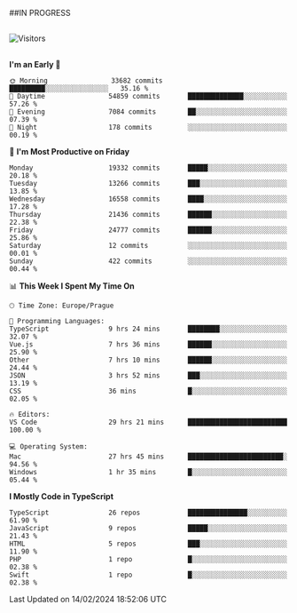 ##IN PROGRESS
##
![Visitors](https://komarev.com/ghpvc/?username=petrbui&style=for-the-badge&label=Visitors+👀)



##
<!--
[![My GitHub stats](https://github-readme-stats.vercel.app/api?username=petrbui&theme=github_dark)](https://github.com/anuraghazra/github-readme-stats)

[![My wakatime stats](https://github-readme-stats.vercel.app/api/wakatime?username=petrbui&theme=github_dark)](https://github.com/anuraghazra/github-readme-stats)
-->
<!--START_SECTION:waka-->
**I'm an Early 🐤** 

```text
🌞 Morning                33682 commits       █████████░░░░░░░░░░░░░░░░   35.16 % 
🌆 Daytime                54859 commits       ██████████████░░░░░░░░░░░   57.26 % 
🌃 Evening                7084 commits        ██░░░░░░░░░░░░░░░░░░░░░░░   07.39 % 
🌙 Night                  178 commits         ░░░░░░░░░░░░░░░░░░░░░░░░░   00.19 % 
```
📅 **I'm Most Productive on Friday** 

```text
Monday                   19332 commits       █████░░░░░░░░░░░░░░░░░░░░   20.18 % 
Tuesday                  13266 commits       ███░░░░░░░░░░░░░░░░░░░░░░   13.85 % 
Wednesday                16558 commits       ████░░░░░░░░░░░░░░░░░░░░░   17.28 % 
Thursday                 21436 commits       ██████░░░░░░░░░░░░░░░░░░░   22.38 % 
Friday                   24777 commits       ██████░░░░░░░░░░░░░░░░░░░   25.86 % 
Saturday                 12 commits          ░░░░░░░░░░░░░░░░░░░░░░░░░   00.01 % 
Sunday                   422 commits         ░░░░░░░░░░░░░░░░░░░░░░░░░   00.44 % 
```


📊 **This Week I Spent My Time On** 

```text
🕑︎ Time Zone: Europe/Prague

💬 Programming Languages: 
TypeScript               9 hrs 24 mins       ████████░░░░░░░░░░░░░░░░░   32.07 % 
Vue.js                   7 hrs 36 mins       ██████░░░░░░░░░░░░░░░░░░░   25.90 % 
Other                    7 hrs 10 mins       ██████░░░░░░░░░░░░░░░░░░░   24.44 % 
JSON                     3 hrs 52 mins       ███░░░░░░░░░░░░░░░░░░░░░░   13.19 % 
CSS                      36 mins             █░░░░░░░░░░░░░░░░░░░░░░░░   02.05 % 

🔥 Editors: 
VS Code                  29 hrs 21 mins      █████████████████████████   100.00 % 

💻 Operating System: 
Mac                      27 hrs 45 mins      ████████████████████████░   94.56 % 
Windows                  1 hr 35 mins        █░░░░░░░░░░░░░░░░░░░░░░░░   05.44 % 
```

**I Mostly Code in TypeScript** 

```text
TypeScript               26 repos            ███████████████░░░░░░░░░░   61.90 % 
JavaScript               9 repos             █████░░░░░░░░░░░░░░░░░░░░   21.43 % 
HTML                     5 repos             ███░░░░░░░░░░░░░░░░░░░░░░   11.90 % 
PHP                      1 repo              █░░░░░░░░░░░░░░░░░░░░░░░░   02.38 % 
Swift                    1 repo              █░░░░░░░░░░░░░░░░░░░░░░░░   02.38 % 
```




 Last Updated on 14/02/2024 18:52:06 UTC
<!--END_SECTION:waka-->
